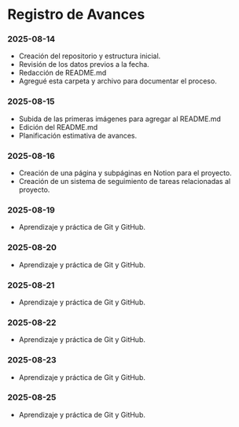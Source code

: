 # Registro de Avances

### 2025-08-14
- Creación del repositorio y estructura inicial.
- Revisión de los datos previos a la fecha.
- Redacción de README.md
- Agregué esta carpeta y archivo para documentar el proceso.

### 2025-08-15
- Subida de las primeras imágenes para agregar al README.md
- Edición del README.md
- Planificación estimativa de avances.

### 2025-08-16
- Creación de una página y subpáginas en Notion para el proyecto.
- Creación de un sistema de seguimiento de tareas relacionadas al proyecto.

### 2025-08-19
- Aprendizaje y práctica de Git y GitHub.

### 2025-08-20
- Aprendizaje y práctica de Git y GitHub.

### 2025-08-21
- Aprendizaje y práctica de Git y GitHub.

### 2025-08-22
- Aprendizaje y práctica de Git y GitHub.

### 2025-08-23
- Aprendizaje y práctica de Git y GitHub.

### 2025-08-25
- Aprendizaje y práctica de Git y GitHub.
